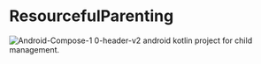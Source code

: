 # ResourcefulParenting
![Android-Compose-1 0-header-v2](https://user-images.githubusercontent.com/13806493/138664570-90cb5cd4-050f-45aa-875e-7bdafb3a110b.png)
android kotlin project for child management.
